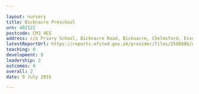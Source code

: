 ```yaml
---

layout: nursery
title: Bicknacre Preschool
urn: 402122
postcode: CM3 4ES
address: c/o Priory School, Bicknacre Road, Bicknacre, Chelmsford, Essex, CM3 4ES
latestReportUrl: https://reports.ofsted.gov.uk/provider/files/2500886/urn/402122.pdf
teaching: 0
development: 0
leadership: 2
outcomes: 0
overall: 2
date: 9 July 2015

---
```

